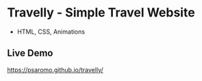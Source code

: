 # Travelly - Simple Travel Website
- HTML, CSS, Animations

## Live Demo
https://psaromo.github.io/travelly/
